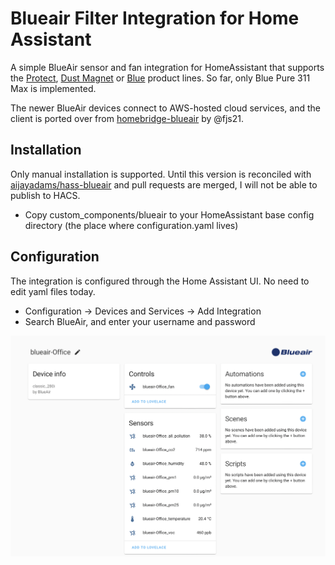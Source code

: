 # Blueair Filter Integration for Home Assistant

A simple BlueAir sensor and fan integration for HomeAssistant that supports the [Protect](https://www.blueair.com/us/protect-family.html), [Dust Magnet](https://www.blueair.com/us/dustmagnet-family.html) or [Blue](https://www.blueair.com/us/blue-family.html) product lines. So far, only Blue Pure 311 Max is implemented.

The newer BlueAir devices connect to AWS-hosted cloud services, and the client is ported over from [homebridge-blueair](https://github.com/fjs21/homebridge-blueair/tree/master) by @fjs21.

## Installation

Only manual installation is supported. Until this version is reconciled with [aijayadams/hass-blueair](https://github.com/aijayadams/hass-blueair) and pull requests are merged, I will not be able to publish to HACS.

- Copy custom_components/blueair to your HomeAssistant base config directory (the place where configuration.yaml lives)

## Configuration

The integration is configured through the Home Assistant UI. No need to edit yaml files today.

- Configuration -> Devices and Services -> Add Integration
- Search BlueAir, and enter your username and password

![HASS BlueAir Device](https://raw.githubusercontent.com/aijayadams/hass-blueair/main/device.png)
